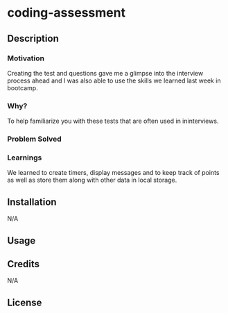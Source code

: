 # coding-assessment


## Description

### Motivation

Creating the test and questions gave me a glimpse into the interview process ahead and I was also able to use the skills we learned last week in bootcamp.

### Why?

To help familiarize you with these tests that are often used in ininterviews. 

### Problem Solved



### Learnings

We learned to create timers, display messages and to keep track of points as well as store them along with other data in local storage.

## Installation

N/A

## Usage
 

## Credits

N/A

## License